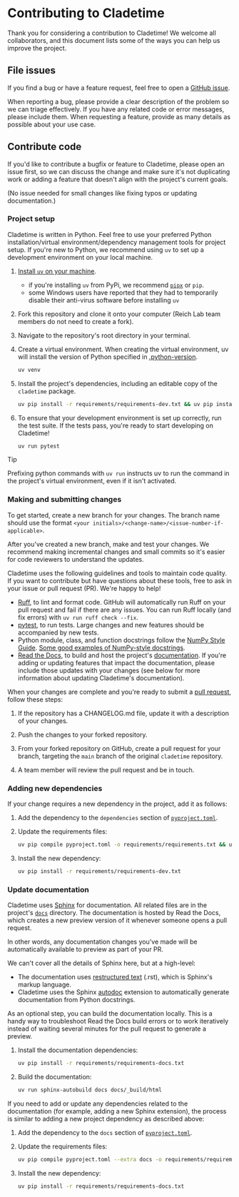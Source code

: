 # Contributing to Cladetime

Thank you for considering a contribution to Cladetime! We welcome all
collaborators, and this document lists some of the ways you can help us
improve the project.

## File issues

If you find a bug or have a feature request, feel free to open a
[GitHub issue](https://github.com/reichlab/cladetime/issues).

When reporting a bug, please provide a clear description of the problem so we
can triage effectively. If you have any related code or error messages, please
include them. When requesting a feature, provide as many details as possible
about your use case.

## Contribute code

If you'd like to contribute a bugfix or feature to Cladetime, please open an
issue first, so we can discuss the change and make sure it's not duplicating
work or adding a feature that doesn't align with the project's current goals.

(No issue needed for small changes like fixing typos or updating
documentation.)

### Project setup

Cladetime is written in Python. Feel free to use your preferred Python
installation/virtual environment/dependency management tools for project setup.
If you're new to Python, we recommend using `uv` to set up a development
environment on your local machine.

1. [Install `uv` on your machine](https://docs.astral.sh/uv/getting-started/installation/).
    - if you're installing `uv` from PyPi, we recommend
    [`pipx`](https://pipx.pypa.io/stable/installation/) or `pip`.
    - some Windows users have reported that they had to temporarily disable
    their anti-virus software before installing `uv`

2. Fork this repository and clone it onto your computer (Reich Lab team
members do not need to create a fork).

3. Navigate to the repository's root directory in your terminal.

4. Create a virtual environment. When creating the virtual environment, uv
will install the version of Python specified in
[.python-version](.python-version).

    ```bash
    uv venv
    ```

5. Install the project's dependencies, including an editable copy of the
`cladetime` package.

    ```bash
    uv pip install -r requirements/requirements-dev.txt && uv pip install -e .
    ```

6. To ensure that your development environment is set up correctly, run the
test suite. If the tests pass, you're ready to start developing on Cladetime!

    ```bash
    uv run pytest
    ```

> [!TIP]
> Prefixing python commands with `uv run` instructs uv to run the command
> in the project's virtual environment, even if it isn't activated.

### Making and submitting changes

To get started, create a new branch for your changes. The branch name should
use the format
`<your initials>/<change-name>/<issue-number-if-applicable>`.

After you've created a new branch, make and test your changes.
We recommend making incremental changes and small commits so it's
easier for code reviewers to understand the updates.

Cladetime uses the following guidelines and tools to maintain code quality.
If you want to contribute but have questions about these tools, free to ask
in your issue or pull request (PR). We're happy to help!

- [Ruff](https://docs.astral.sh/ruff/), to lint and format code. GitHub will
automatically run Ruff on your pull request and fail if there are any issues.
You can run Ruff locally (and fix errors) with `uv run ruff check --fix`.
- [pytest](https://docs.pytest.org/en/stable/), to run tests. Large changes
and new features should be accompanied by new tests.
- Python module, class, and function docstrings follow the
[NumPy Style Guide](https://numpydoc.readthedocs.io/en/latest/format.html).
[Some good examples of NumPy-style docstrings](https://sphinxcontrib-napoleon.readthedocs.io/en/latest/example_numpy.html).
- [Read the Docs](https://readthedocs.org/), to build and host the project's
[documentation](https://cladetime.readthedocs.io/en/latest/).
If you're adding or updating features that impact the documentation, please
include those updates with your changes (see below for more information about
updating Cladetime's documentation).

When your changes are complete and you're ready to submit a [pull request](https://docs.github.com/en/pull-requests/collaborating-with-pull-requests/proposing-changes-to-your-work-with-pull-requests/about-pull-requests),
follow these steps:

1. If the repository has a CHANGELOG.md file, update it with a description of
your changes.
2. Push the changes to your forked repository.
3. From your forked repository on GitHub, create a pull request for your branch, targeting
the `main` branch of the original `cladetime` repository.

4. A team member will review the pull request and be in touch.

### Adding new dependencies

If your change requires a new dependency in the project, add it as follows:

1. Add the dependency to the `dependencies` section of [`pyproject.toml`](pyproject.toml).
2. Update the requirements files:

    ```bash
    uv pip compile pyproject.toml -o requirements/requirements.txt && uv pip compile pyproject.toml --extra dev -o requirements/requirements-dev.txt
    ```

3. Install the new dependency:

    ```bash
    uv pip install -r requirements/requirements-dev.txt
    ```

### Update documentation

Cladetime uses [Sphinx](https://www.sphinx-doc.org/en/master/) for
documentation. All related files are in the project's
[`docs`](docs/) directory. The documentation is hosted by Read the Docs, which creates
a new preview version of it whenever someone opens a pull request.

In other words, any documentation changes you've made will be automatically
available to preview as part of your PR.

We can't cover all the details of Sphinx here, but at a high-level:

- The documentation uses
[restructured text](https://www.sphinx-doc.org/en/master/usage/restructuredtext/basics.html)
(.rst), which is Sphinx's markup language.
- Cladetime uses the Sphinx
[autodoc](https://www.sphinx-doc.org/en/master/usage/extensions/autodoc.html)
extension to automatically generate documentation from Python docstrings.

As an optional step, you can build the documentation locally. This is a handy
way to troubleshoot Read the Docs build errors or to work iteratively instead
of waiting several minutes for the pull request to generate a preview.

1. Install the documentation dependencies:

    ```bash
    uv pip install -r requirements/requirements-docs.txt
    ```

2. Build the documentation:

    ```bash
    uv run sphinx-autobuild docs docs/_build/html
    ```

If you need to add or update any dependencies related to the documentation
(for example, adding a new Sphinx extension), the process is similar to
adding a new project dependency as described above:

1. Add the dependency to the `docs` section of [`pyproject.toml`](pyproject.toml).
2. Update the requirements files:

    ```bash
    uv pip compile pyproject.toml --extra docs -o requirements/requirements-docs.txt
    ```

3. Install the new dependency:

    ```bash
    uv pip install -r requirements/requirements-docs.txt
    ```
